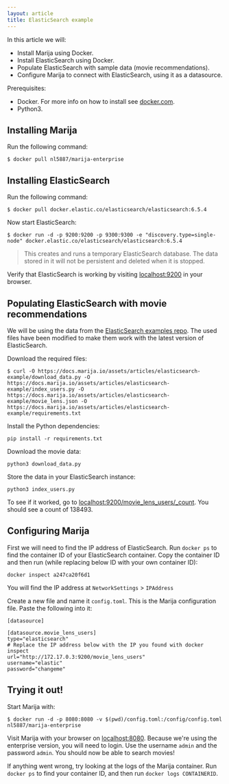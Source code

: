```yaml
---
layout: article
title: ElasticSearch example
---
```


In this article we will:
* Install Marija using Docker.
* Install ElasticSearch using Docker.
* Populate ElasticSearch with sample data (movie recommendations).
* Configure Marija to connect with ElasticSearch, using it as a datasource.

Prerequisites:
* Docker. For more info on how to install see [docker.com](https://docs.docker.com/install/).
* Python3.

## Installing Marija
Run the following command:
```
$ docker pull nl5887/marija-enterprise
```

## Installing ElasticSearch
Run the following command:
```
$ docker pull docker.elastic.co/elasticsearch/elasticsearch:6.5.4
```

Now start ElasticSearch:
```
$ docker run -d -p 9200:9200 -p 9300:9300 -e "discovery.type=single-node" docker.elastic.co/elasticsearch/elasticsearch:6.5.4
```
> This creates and runs a temporary ElasticSearch database. The data stored in it will not be persistent and deleted when it is stopped.

Verify that ElasticSearch is working by visiting [localhost:9200](http://localhost:9200) in your browser.

## Populating ElasticSearch with movie recommendations

We will be using the data from the [ElasticSearch examples repo](https://github.com/elastic/examples/tree/master/Graph/movie_recommendations).
The used files have been modified to make them work with the latest version of ElasticSearch.

Download the required files:
```
$ curl -O https://docs.marija.io/assets/articles/elasticsearch-example/download_data.py -O https://docs.marija.io/assets/articles/elasticsearch-example/index_users.py -O https://docs.marija.io/assets/articles/elasticsearch-example/movie_lens.json -O https://docs.marija.io/assets/articles/elasticsearch-example/requirements.txt
```

Install the Python dependencies:
```
pip install -r requirements.txt
```

Download the movie data:
```
python3 download_data.py
```

Store the data in your ElasticSearch instance:
```
python3 index_users.py
```

To see if it worked, go to
[localhost:9200/movie_lens_users/_count](http://localhost:9200/movie_lens_users/_count).
You should see a count of 138493.

## Configuring Marija

First we will need to find the IP address of ElasticSearch. Run `docker ps` to find
the container ID of your ElasticSearch container. Copy the container ID and then
run (while replacing below ID with your own container ID):
```
docker inspect a247ca20f6d1
```

You will find the IP address at `NetworkSettings` > `IPAddress`

Create a new file and name it `config.toml`. This is the Marija configuration
file. Paste the following into it:
```
[datasource]

[datasource.movie_lens_users]
type="elasticsearch"
# Replace the IP address below with the IP you found with docker inspect
url="http://172.17.0.3:9200/movie_lens_users"
username="elastic"
password="changeme"
```

## Trying it out!

Start Marija with:
```
$ docker run -d -p 8080:8080 -v $(pwd)/config.toml:/config/config.toml nl5887/marija-enterprise
```

Visit Marija with your browser on [localhost:8080](http://localhost:8080).
Because we're using the enterprise version, you will need to login. Use the
username `admin` and the password `admin`. You should now be able to search movies!

If anything went wrong, try looking at the logs of the Marija container. Run
`docker ps` to find your container ID, and then run `docker logs CONTAINERID`.